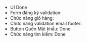 - UI Done
- Form đăng ký validation:
- Chức năng giỏ hàng: 
- Chức năng validation email footer: 
- Button Quên Mật khẩu: Done
- Chức năng tìm kiếm: Done 
